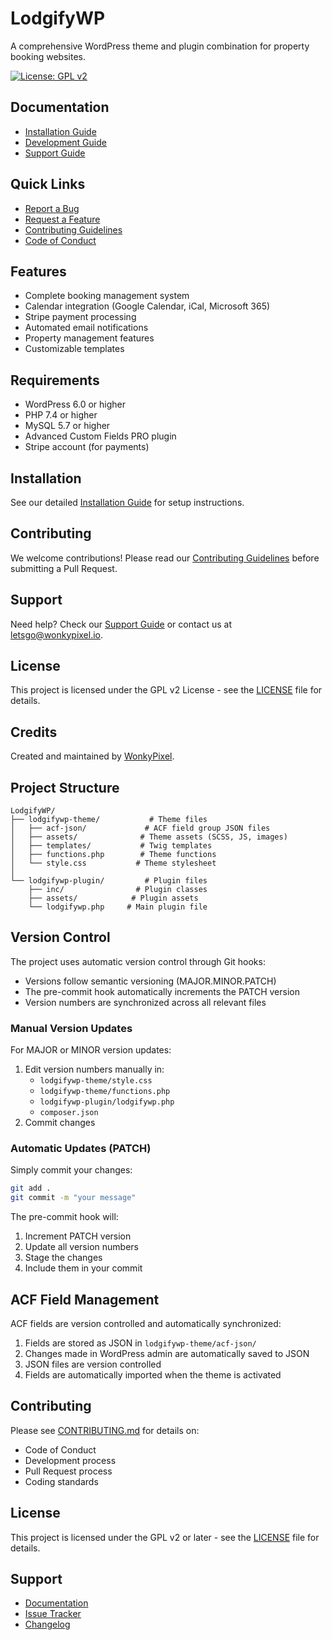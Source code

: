 # LodgifyWP

A comprehensive WordPress theme and plugin combination for property booking websites.

[![License: GPL v2](https://img.shields.io/badge/License-GPL%20v2-blue.svg)](https://www.gnu.org/licenses/old-licenses/gpl-2.0.en.html)

## Documentation

- [Installation Guide](docs/installation.md)
- [Development Guide](docs/development.md)
- [Support Guide](docs/support.md)

## Quick Links

- [Report a Bug](https://github.com/WonkyPixelUK/LodgifyWP/issues)
- [Request a Feature](https://github.com/WonkyPixelUK/LodgifyWP/issues)
- [Contributing Guidelines](CONTRIBUTING.md)
- [Code of Conduct](CODE_OF_CONDUCT.md)

## Features

- Complete booking management system
- Calendar integration (Google Calendar, iCal, Microsoft 365)
- Stripe payment processing
- Automated email notifications
- Property management features
- Customizable templates

## Requirements

- WordPress 6.0 or higher
- PHP 7.4 or higher
- MySQL 5.7 or higher
- Advanced Custom Fields PRO plugin
- Stripe account (for payments)

## Installation

See our detailed [Installation Guide](docs/installation.md) for setup instructions.

## Contributing

We welcome contributions! Please read our [Contributing Guidelines](CONTRIBUTING.md) before submitting a Pull Request.

## Support

Need help? Check our [Support Guide](docs/support.md) or contact us at letsgo@wonkypixel.io.

## License

This project is licensed under the GPL v2 License - see the [LICENSE](LICENSE) file for details.

## Credits

Created and maintained by [WonkyPixel](https://github.com/WonkyPixelUK).

## Project Structure

```
LodgifyWP/
├── lodgifywp-theme/           # Theme files
│   ├── acf-json/             # ACF field group JSON files
│   ├── assets/              # Theme assets (SCSS, JS, images)
│   ├── templates/           # Twig templates
│   ├── functions.php        # Theme functions
│   └── style.css           # Theme stylesheet
│
└── lodgifywp-plugin/         # Plugin files
    ├── inc/                # Plugin classes
    ├── assets/            # Plugin assets
    └── lodgifywp.php     # Main plugin file
```

## Version Control

The project uses automatic version control through Git hooks:

- Versions follow semantic versioning (MAJOR.MINOR.PATCH)
- The pre-commit hook automatically increments the PATCH version
- Version numbers are synchronized across all relevant files

### Manual Version Updates

For MAJOR or MINOR version updates:
1. Edit version numbers manually in:
   - `lodgifywp-theme/style.css`
   - `lodgifywp-theme/functions.php`
   - `lodgifywp-plugin/lodgifywp.php`
   - `composer.json`
2. Commit changes

### Automatic Updates (PATCH)

Simply commit your changes:
```bash
git add .
git commit -m "your message"
```
The pre-commit hook will:
1. Increment PATCH version
2. Update all version numbers
3. Stage the changes
4. Include them in your commit

## ACF Field Management

ACF fields are version controlled and automatically synchronized:

1. Fields are stored as JSON in `lodgifywp-theme/acf-json/`
2. Changes made in WordPress admin are automatically saved to JSON
3. JSON files are version controlled
4. Fields are automatically imported when the theme is activated

## Contributing

Please see [CONTRIBUTING.md](CONTRIBUTING.md) for details on:
- Code of Conduct
- Development process
- Pull Request process
- Coding standards

## License

This project is licensed under the GPL v2 or later - see the [LICENSE](LICENSE) file for details.

## Support

- [Documentation](https://github.com/WonkyPixelUK/LodgifyWP/wiki)
- [Issue Tracker](https://github.com/WonkyPixelUK/LodgifyWP/issues)
- [Changelog](CHANGELOG.md) 
